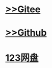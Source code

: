 # [>>Gitee](https://gitee.com/xiao-zhu245/TSMpackagemanager/releases)
# [>>Github](https://github.com/yxsj245/TSMpackagemanager/releases)
# [123网盘](https://www.123865.com/s/4bNtVv-cioKv)